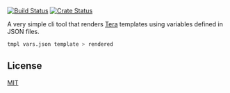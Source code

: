 [![Build Status](https://travis-ci.org/fdehau/tmpl.svg?branch=master)](https://travis-ci.org/fdehau/tmpl)
[![Crate Status](https://img.shields.io/crates/v/tmpl.svg)](https://crates.io/crates/tmpl)

A very simple cli tool that renders [Tera](https://github.com/Keats/tera)
templates using variables defined in JSON files.

```bash
tmpl vars.json template > rendered
```

## License

[MIT](LICENSE)
